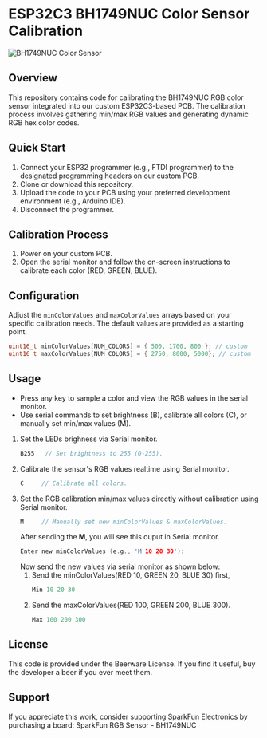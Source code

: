 # ESP32C3 BH1749NUC Color Sensor Calibration

![BH1749NUC Color Sensor](https://fscdn.rohm.com/en/products/databook/package/3d_image/ic/WSON008X2120.jpg)

## Overview

This repository contains code for calibrating the BH1749NUC RGB color sensor integrated into our custom ESP32C3-based PCB. The calibration process involves gathering min/max RGB values and generating dynamic RGB hex color codes.

## Quick Start

1. Connect your ESP32 programmer (e.g., FTDI programmer) to the designated programming headers on our custom PCB.
2. Clone or download this repository.
3. Upload the code to your PCB using your preferred development environment (e.g., Arduino IDE).
4. Disconnect the programmer.

## Calibration Process

1. Power on your custom PCB.
2. Open the serial monitor and follow the on-screen instructions to calibrate each color (RED, GREEN, BLUE).

## Configuration

Adjust the `minColorValues` and `maxColorValues` arrays based on your specific calibration needs. The default values are provided as a starting point.

```cpp
uint16_t minColorValues[NUM_COLORS] = { 500, 1700, 800 }; // custom
uint16_t maxColorValues[NUM_COLORS] = { 2750, 8000, 5000}; // custom

```


## Usage
- Press any key to sample a color and view the RGB values in the serial monitor.
- Use serial commands to set brightness (B), calibrate all colors (C), or manually set min/max values (M).

1. Set the LEDs brighness via Serial monitor.
    ```cpp
    B255   // Set brightness to 255 (0-255).
    ```
2. Calibrate the sensor's RGB values realtime using Serial monitor.
    ```cpp
    C     // Calibrate all colors.
    ```
3. Set the RGB calibration min/max values directly without calibration using Serial monitor.
    ```cpp
    M     // Manually set new minColorValues & maxColorValues.
    ```
    After sending the **M**, you will see this ouput in Serial monitor.
    ```c
    Enter new minColorValues (e.g., 'M 10 20 30'):
    ``` 
    Now send the new values via serial monitor as shown below:
   1. Send the minColorValues(RED 10, GREEN 20, BLUE 30) first,
        ```cpp
        Min 10 20 30
        ```
   2. Send the maxColorValues(RED 100, GREEN 200, BLUE 300).
        ```cpp
        Max 100 200 300
        ```

## License
This code is provided under the Beerware License. If you find it useful, buy the developer a beer if you ever meet them.

## Support
If you appreciate this work, consider supporting SparkFun Electronics by purchasing a board: SparkFun RGB Sensor - BH1749NUC